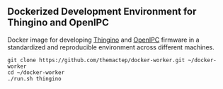 Dockerized Development Environment for Thingino and OpenIPC
-----------------------------------------------------------

Docker image for developing [Thingino][1] and [OpenIPC][2] firmware
in a standardized and reproducible environment across different machines.

```
git clone https://github.com/themactep/docker-worker.git ~/docker-worker
cd ~/docker-worker
./run.sh thingino
```

[1]: https://github.com/themactep/thingino-firmware
[2]: https://github.com/openipc/firmware
